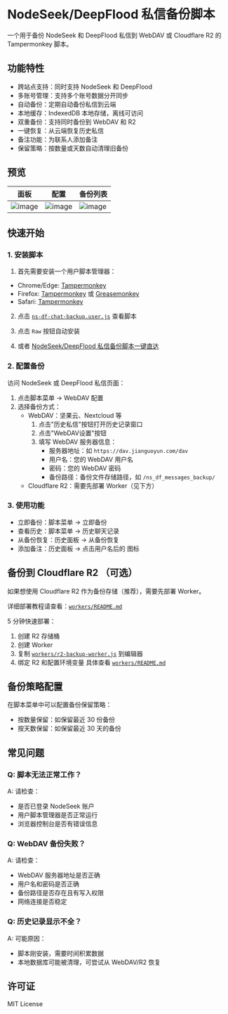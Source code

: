 # NodeSeek/DeepFlood 私信备份脚本

一个用于备份 NodeSeek 和 DeepFlood 私信到 WebDAV 或 Cloudflare R2 的 Tampermonkey 脚本。

## 功能特性

- 跨站点支持：同时支持 NodeSeek 和 DeepFlood
- 多账号管理：支持多个账号数据分开同步
- 自动备份：定期自动备份私信到云端
- 本地缓存：IndexedDB 本地存储，离线可访问
- 双重备份：支持同时备份到 WebDAV 和 R2
- 一键恢复：从云端恢复历史私信
- 备注功能：为联系人添加备注
- 保留策略：按数量或天数自动清理旧备份

## 预览

|面板|配置|备份列表|
|---|---|---|
|![image](https://cdn.nodeimage.com/i/OfJvczcmuLevcbK3KmEIVSpzSMMvOnY3.png)|![image](https://cdn.nodeimage.com/i/R1QfrRldIGbJbnvM64dbLwarrhl8PJX8.png)|![image](https://cdn.nodeimage.com/i/d6S1gW0R09iC3B35jFDlkIcZidK8xD9F.png)|

## 快速开始

### 1. 安装脚本

1. 首先需要安装一个用户脚本管理器：

- Chrome/Edge: [Tampermonkey](https://chromewebstore.google.com/detail/tampermonkey/dhdgffkkebhmkfjojejmpbldmpobfkfo)
- Firefox: [Tampermonkey](https://addons.mozilla.org/en-US/firefox/addon/tampermonkey/) 或 [Greasemonkey](https://addons.mozilla.org/en-US/firefox/addon/greasemonkey/)
- Safari: [Tampermonkey](https://apps.apple.com/us/app/tampermonkey/id1482490089)

2. 点击 [`ns-df-chat-backup.user.js`](ns-df-chat-backup.user.js) 查看脚本

3. 点击 `Raw` 按钮自动安装

4. 或者 [NodeSeek/DeepFlood 私信备份脚本一键直达](https://github.com/likesrt/ns-df-chat-backup/raw/refs/heads/main/ns-df-chat-backup.user.js) 

### 2. 配置备份

访问 NodeSeek 或 DeepFlood 私信页面：
1. 点击脚本菜单 → WebDAV 配置
2. 选择备份方式：
   - WebDAV：坚果云、Nextcloud 等
      1. 点击"历史私信"按钮打开历史记录窗口
      2. 点击"WebDAV设置"按钮
      3. 填写 WebDAV 服务器信息：
         - 服务器地址：如 `https://dav.jianguoyun.com/dav`
         - 用户名：您的 WebDAV 用户名
         - 密码：您的 WebDAV 密码
         - 备份路径：备份文件存储路径，如 `/ns_df_messages_backup/`
   - Cloudflare R2：需要先部署 Worker（见下方）

### 3. 使用功能

- 立即备份：脚本菜单 → 立即备份
- 查看历史：脚本菜单 → 历史聊天记录
- 从备份恢复：历史面板 → 从备份恢复
- 添加备注：历史面板 → 点击用户名后的 图标

## 备份到 Cloudflare R2 （可选）

如果想使用 Cloudflare R2 作为备份存储（推荐），需要先部署 Worker。

详细部署教程请查看：[`workers/README.md`](workers/README.md)

5 分钟快速部署：
1. 创建 R2 存储桶
2. 创建 Worker
3. 复制 [`workers/r2-backup-worker.js`](workers/r2-backup-worker.js) 到编辑器
4. 绑定 R2 和配置环境变量 具体查看 [`workers/README.md`](workers/README.md)

## 备份策略配置

在脚本菜单中可以配置备份保留策略：
- 按数量保留：如保留最近 30 份备份
- 按天数保留：如保留最近 30 天的备份

## 常见问题

### Q: 脚本无法正常工作？
A: 请检查：
- 是否已登录 NodeSeek 账户
- 用户脚本管理器是否正常运行
- 浏览器控制台是否有错误信息

### Q: WebDAV 备份失败？
A: 请检查：
- WebDAV 服务器地址是否正确
- 用户名和密码是否正确
- 备份路径是否存在且有写入权限
- 网络连接是否稳定

### Q: 历史记录显示不全？
A: 可能原因：
- 脚本刚安装，需要时间积累数据
- 本地数据库可能被清理，可尝试从 WebDAV/R2 恢复

## 许可证

MIT License